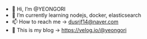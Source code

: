 - 👋 Hi, I’m @YEONGORI
- 🌱 I’m currently learning nodejs, docker, elasticsearch
- 📫 How to reach me -> dusrjf14@naver.com
- 📮 This is my blog -> https://velog.io/@yeongori




<!---
YEONGORI/YEONGORI is a ✨ special ✨ repository because its `README.md` (this file) appears on your GitHub profile.
You can click the Preview link to take a look at your changes.
--->
